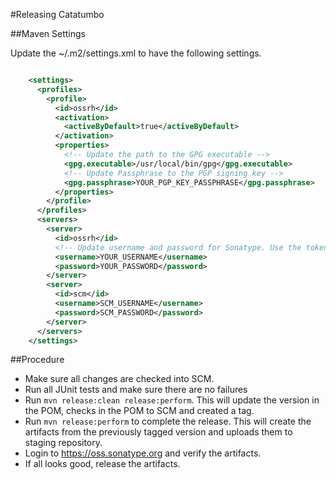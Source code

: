 #Releasing Catatumbo

##Maven Settings

Update the ~/.m2/settings.xml to have the following settings. 

```xml

	<settings>
	  <profiles>
	    <profile>
	      <id>ossrh</id>
	      <activation>
	        <activeByDefault>true</activeByDefault>
	      </activation>
	      <properties>
	      	<!-- Update the path to the GPG executable -->
	        <gpg.executable>/usr/local/bin/gpg</gpg.executable>
	        <!-- Update Passphrase to the PGP signing key -->
	        <gpg.passphrase>YOUR_PGP_KEY_PASSPHRASE</gpg.passphrase>
	      </properties>
	    </profile>
	  </profiles>
	  <servers>
	    <server>
	      <id>ossrh</id>
	      <!-- Update username and password for Sonatype. Use the token -->
	      <username>YOUR_USERNAME</username>
	      <password>YOUR_PASSWORD</password>
	    </server>
	    <server>
	      <id>scm</id>
	      <username>SCM_USERNAME</username>
	      <password>SCM_PASSWORD</password>
	    </server>
	  </servers>
	</settings>

```

##Procedure

* Make sure all changes are checked into SCM. 
* Run all JUnit tests and make sure there are no failures 
* Run `mvn release:clean release:perform`. This will update the version in the POM, checks in the POM to SCM and created a tag. 
* Run `mvn release:perform` to complete the release. This will create the artifacts from the previously tagged version and uploads them to staging repository. 
* Login to https://oss.sonatype.org and verify the artifacts. 
* If all looks good, release the artifacts. 

 
